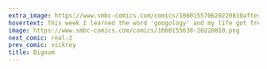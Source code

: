 ```yaml
---
extra_image: https://www.smbc-comics.com/comics/166015570620220810after.png
hovertext: This week I learned the word 'googology' and my life got Tree(3)x better.
image: https://www.smbc-comics.com/comics/1660155638-20220810.png
next_comic: real-2
prev_comic: vickrey
title: Bignum
---
```


